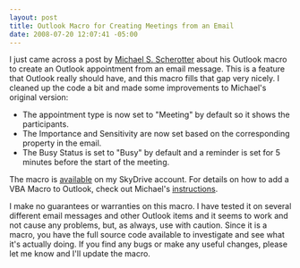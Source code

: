 ```yaml
---
layout: post
title: Outlook Macro for Creating Meetings from an Email
date: 2008-07-20 12:07:41 -05:00
---
```


I just came across a post by [Michael S. Scherotter](http://blogs.msdn.com/synergist) about his Outlook macro to create an Outlook appointment from an email message. This is a feature that Outlook really should have, and this macro fills that gap very nicely. I cleaned up the code a bit and made some improvements to Michael's original version:

*   The appointment type is now set to "Meeting" by default so it shows the participants.
*   The Importance and Sensitivity are now set based on the corresponding property in the email.
*   The Busy Status is set to "Busy" by default and a reminder is set for 5 minutes before the start of the meeting.  

The macro is [available](http://cid-93d618d639ec9651.skydrive.live.com/self.aspx/Public/Office%202007%20Macros/OutlookMacros.bas) on my SkyDrive account. For details on how to add a VBA Macro to Outlook, check out Michael's [instructions](http://blogs.msdn.com/synergist/archive/2007/05/23/adding-a-vba-macro-to-outlook.aspx).

I make no guarantees or warranties on this macro. I have tested it on several different email messages and other Outlook items and it seems to work and not cause any problems, but, as always, use with caution. Since it is a macro, you have the full source code available to investigate and see what it's actually doing. If you find any bugs or make any useful changes, please let me know and I'll update the macro.

